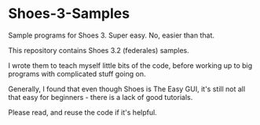 # Shoes-3-Samples
Sample programs for Shoes 3. Super easy. No, easier than that. 

This repository contains Shoes 3.2 (federales) samples.

I wrote them to teach myself little bits of the code, before working up to big programs with complicated stuff going on.

Generally, I found that even though Shoes is The Easy GUI, it's still not all that easy for beginners - there is a lack of good tutorials.

Please read, and reuse the code if it's helpful. 
